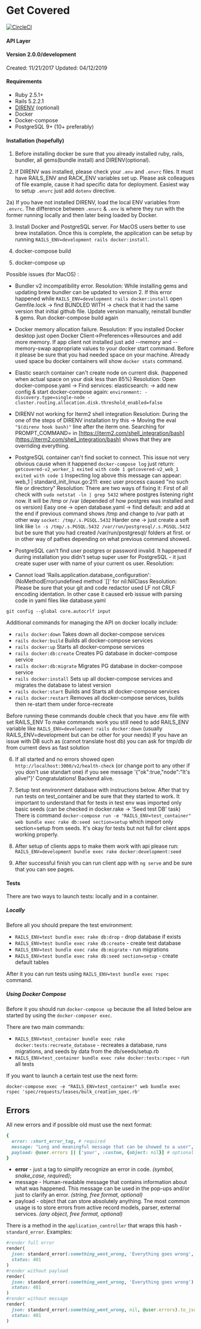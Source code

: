 # Get Covered 
[![CircleCI](https://circleci.com/gh/getcoveredllc/GetCovered-V2.svg?style=svg&circle-token=0052abe2ebc6773f064fe6582363f1cf58e28dcd)](https://app.circleci.com/pipelines/github/getcoveredllc/GetCovered-V2)

#### API Layer
#### Version 2.0.0/development

Created: 11/21/2017
Updated: 04/12/2019

#### Requirements
* Ruby 2.5.1+
* Rails 5.2.2.1
* [DIRENV](https://github.com/direnv/direnv) (optional)
* Docker
* Docker-compose
* PostgreSQL 9+ (10+ preferably)

#### Installation (hopefully) 
1) Before installing docker be sure that you already installed ruby, rails, bundler, all gems(bundle install) and DIRENV(optional). 

2) If DIRENV was installed, please check your `.env` and `.envrc` files. It must have RAILS_ENV and RACK_ENV variables set up. 
Please ask colleagues of file example, cause it had specific data for deployment. Easiest way to setup `.envrc` just add `dotenv` directive. 

2a) If you have not installed DIRENV, load the local ENV variables from `.envrc`. The difference between `.envrc` & `.env` is where they run with the former running locally and then later being loaded by Docker. 

3) Install Docker and PostgreSQL server. For MacOS users better to use brew installation.
Once this is complete, the application can be setup by running `RAILS_ENV=development rails docker:install`. 

4) docker-compose build
5) docker-compose up

Possible issues (for MacOS) :
- Bundler v2 incompatibility error.
Resolution:
While installing gems and updating brew bundler can be updated to version 2. If this error happened while `RAILS_ENV=development rails docker:install` 
open Gemfile.lock -> find BUNDLED WITH -> check that it had the same version that initial github file. Update version manually, reinstall bundler & gems.
Run docker-compose build again

- Docker memory allocation failure. 
Resolution:
If you installed Docker desktop just open Docker Client->Preferences->Resources and add more memory.
If app client not installed just add --memory and --memory-swap appropriate values to your docker start command.
Before it please be sure that you had needed space on your machine. Already used space bu docker containers will show `docker stats` command.

- Elastic search container can't create node on current disk. (happened when actual space on your disk less than 85%)
Resolution:
Open docker-compose.yaml -> Find services: elasticsearch: -> add new config & start docker-compose again:
  `environment:
        - discovery.type=single-node
        - cluster.routing.allocation.disk.threshold_enabled=false` 

- DIRENV not working for Iterm2 shell integration
Resolution:
During the one of the steps of DIRENV installation try this ->
Moving the eval `"$(direnv hook bash)"` line after the iterm one. 
Searching for PROMPT_COMMAND= in [https://iterm2.com/shell_integration/bash](https://iterm2.com/shell_integration/bash) shows that they are overriding everything. 
 
- PostgreSQL container can't find socket to connect. This issue not very obvious cause when it happened `docker-compose log` just return:
  `getcovered-v2_worker_1 exited with code 1
   getcovered-v2_web_1 exited with code 1`
Inspecting log above this message can appear: 
web_1            | standard_init_linux.go:211: exec user process caused "no such file or directory" 
Resolution:
There are two ways of fixing it:
First of all check with `sudo netstat -ln | grep 5432` where postgres listening right now. It will be /tmp or /var (depended of how postgres was installed and os version) 
Easy one -> open database.yaml -> find default: and add at the end if previous command shows /tmp and change to /var path at other way
  `socket: /tmp/.s.PGSQL.5432` 
Harder one -> just create a soft link like `ln -s /tmp/.s.PGSQL.5432 /var/run/postgresql/.s.PGSQL.5432` but be sure that you had created /var/run/postgresql/ folders at first. 
or in other way of pathes depending on what previous command showed.

- PostgreSQL can't find user postgres or password invalid. It happened if during installation you didn't setup super user for PostgreSQL - it just create super user with name of your current os user.
Resolution:

- Cannot load 'Rails.application.database_configuration': (NoMethodError)undefined method `[]' for nil:NilClass
Resolution:
Please be sure that your git and code redactor used LF not CRLF encoding identation. In other case it caused erb isssue with parsing code in yaml files like database.yaml 

`git config --global core.autocrlf input`

Additional commands for managing the API on docker locally include: 
* `rails docker:down` Takes down all docker-compose services
* `rails docker:build` Builds all docker-compose services
* `rails docker:up` Starts all docker-compose services
* `rails docker:db:create` Creates PG database in docker-compose service
* `rails docker:db:migrate` Migrates PG database in docker-compose service
* `rails docker:install` Sets up all docker-compose services and migrates the database to latest version
* `rails docker:start` Builds and Starts all docker-compose services
* `rails docker:restart` Removes all docker-compose services, builds then re-start them under force-recreate

Before running these commands double check that you have .env file with set RAILS_ENV
To make commands work you still need to add RAILS_ENV variable like  `RAILS_ENV=development rails docker:down` (usually RAILS_ENV=development but can be other for your needs)
If you have an issue with DB such as (cannot translate host db) you can ask for tmp/db dir from current devs as fast solution

6) If all started and no errors showed open `http://localhost:3000/v2/health-check` (or change port to any other if you don't use standart one)
if you see message '{"ok":true,"node":"It's alive!"}' Congratulations! Backend alive.

7) Setup test environment database with instructions below. After that try run tests on test_container and be sure that they started to work. 
It important to understand that for tests in test env was imported only basic seeds (can be checked in docker.rake -> 'Seed test DB' task) 
There is command `docker-compose run -e "RAILS_ENV=test_container" web bundle exec rake db:seed section=setup` which import only section=setup from seeds. It's okay for tests but not full for client apps working properly.

8) After setup of clients apps to make them work with api please run:
`RAILS_ENV=development bundle exec rake docker:development:seed`
  
9) After successful finish you can run client app with `ng serve` and be sure that you can see pages. 
  
#### Tests
There are two ways to launch tests: locally and in a container.

##### Locally
Before all you should prepare the test environment: 
* `RAILS_ENV=test bundle exec rake db:drop` - drop database if exists
* `RAILS_ENV=test bundle exec rake db:create` - create test database
* `RAILS_ENV=test bundle exec rake db:migrate` - run migrations
* `RAILS_ENV=test bundle exec rake db:seed section=setup` - create default tables

After it you can run tests using `RAILS_ENV=test bundle exec rspec` command.

##### Using Docker Compose
Before it you should run `docker-compose up` because the all listed below are started by using the `docker-composer exec`.

There are two main commands:   
* `RAILS_ENV=test_container bundle exec rake docker:tests:recreate_database` - recreates a database, runs migrations,
and seeds by data from the db/seeds/setup.rb
* `RAILS_ENV=test_container bundle exec rake docker:tests:rspec` - run all tests

If you want to launch a certain test use the next form: 

`docker-compose exec -e "RAILS_ENV=test_container" web bundle exec rspec 'spec/requests/leases/bulk_creation_spec.rb'`

## Errors 
All new errors and if possible old must use the next format:

```ruby
{
  error: :short_error_tag, # required
  message: "Long and meaningful message that can be showed to a user", # optional
  payload: @user.errors || ['your', :custom, {object: nil}] # optional
}
```

* **error** - just a tag to simplify recognize an error in code. _(symbol, snake_case, required)_;
* message - Human-readable message that contains information about what was happened. This message 
can be used in the pop-ups and/or just to clarify an error. _(string, free format, optional)_
* payload - object that can store absolutely anything. Tne most common usage is to store errors from 
active record models, parser, external services. _(any object, free format, optional)_

There is a method in the `application_controller` that wraps this hash - `standard_error`. Examples:
```ruby
#render full error
render(
  json: standard_error(:something_went_wrong, 'Everything goes wrong', @user.errors).to_json, 
  status: 401
)
#render without payload
render(
  json: standard_error(:something_went_wrong, 'Everything goes wrong').to_json, 
  status: 401
)
#render without message
render(
  json: standard_error(:something_went_wrong, nil, @user.errors).to_json, 
  status: 401
)
```
